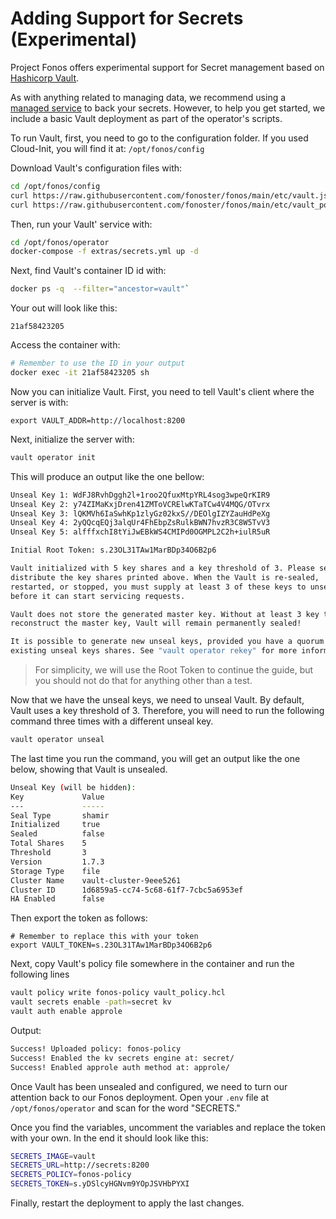 # Adding Support for Secrets (Experimental)

Project Fonos offers experimental support for Secret management based on [Hashicorp Vault](https://www.vaultproject.io/).

As with anything related to managing data, we recommend using a [managed service](https://www.hashicorp.com/blog/vault-on-the-hashicorp-cloud-platform) to back your secrets. However, to help you get started, we include a basic Vault deployment as part of the operator's scripts.

To run Vault, first, you need to go to the configuration folder. If you used Cloud-Init, you will find it at: `/opt/fonos/config`

Download Vault's configuration files with:

```bash
cd /opt/fonos/config
curl https://raw.githubusercontent.com/fonoster/fonos/main/etc/vault.json -o /opt/fonos/config/vault.json
curl https://raw.githubusercontent.com/fonoster/fonos/main/etc/vault_policy.hcl -o /opt/fonos/config/vault_policy.hcl
```

Then, run your Vault' service with:

```bash
cd /opt/fonos/operator
docker-compose -f extras/secrets.yml up -d
```

Next, find Vault's container ID id with: 

```bash
docker ps -q  --filter="ancestor=vault"` 
```

Your out will look like this:

```
21af58423205
```

Access the container with:

```bash
# Remember to use the ID in your output
docker exec -it 21af58423205 sh
```

Now you can initialize Vault. First, you need to tell Vault's client where the server is with:

```
export VAULT_ADDR=http://localhost:8200
```

Next, initialize the server with:

```bash
vault operator init
```

This will produce an output like the one bellow:

```bash
Unseal Key 1: WdFJ8RvhDggh2l+1roo2QfuxMtpYRL4sog3wpeQrKIR9
Unseal Key 2: y74ZIMaKxjDren41ZMToVCRElwKTaTCw4V4MQG/OTvrx
Unseal Key 3: lQKMVh6IaSwhKp1zlyGz02kxS//DEOlgIZYZauHdPeXg
Unseal Key 4: 2yQQcqEQj3alqUr4FhEbpZsRulkBWN7hvzR3C8W5TvV3
Unseal Key 5: alfffxchI8tYiJwEBkWS4CMIPd0OGMPL2C2h+iulR5uR

Initial Root Token: s.23OL31TAw1MarBDp34O6B2p6

Vault initialized with 5 key shares and a key threshold of 3. Please securely
distribute the key shares printed above. When the Vault is re-sealed,
restarted, or stopped, you must supply at least 3 of these keys to unseal it
before it can start servicing requests.

Vault does not store the generated master key. Without at least 3 key to
reconstruct the master key, Vault will remain permanently sealed!

It is possible to generate new unseal keys, provided you have a quorum of
existing unseal keys shares. See "vault operator rekey" for more information.
```

> For simplicity, we will use the Root Token to continue the guide, but you should not do that for anything other than a test. 

Now that we have the unseal keys, we need to unseal Vault. By default, Vault uses a key threshold of 3. Therefore, you will need to run the following command three times with a different unseal key.

```bash
vault operator unseal
```

The last time you run the command, you will get an output like the one below, showing that Vault is unsealed.

```bash
Unseal Key (will be hidden): 
Key             Value
---             -----
Seal Type       shamir
Initialized     true
Sealed          false
Total Shares    5
Threshold       3
Version         1.7.3
Storage Type    file
Cluster Name    vault-cluster-9eee5261
Cluster ID      1d6859a5-cc74-5c68-61f7-7cbc5a6953ef
HA Enabled      false
```

Then export the token as follows:

```
# Remember to replace this with your token
export VAULT_TOKEN=s.23OL31TAw1MarBDp34O6B2p6
```

Next, copy Vault's policy file somewhere in the container and run the following lines

```bash
vault policy write fonos-policy vault_policy.hcl
vault secrets enable -path=secret kv
vault auth enable approle
```

Output:

```bash
Success! Uploaded policy: fonos-policy
Success! Enabled the kv secrets engine at: secret/
Success! Enabled approle auth method at: approle/
```

Once Vault has been unsealed and configured, we need to turn our attention back to our Fonos deployment. Open your `.env` file at `/opt/fonos/operator` and scan for the word "SECRETS."

Once you find the variables, uncomment the variables and replace the token with your own. In the end it should look like this:

```bash
SECRETS_IMAGE=vault
SECRETS_URL=http://secrets:8200
SECRETS_POLICY=fonos-policy
SECRETS_TOKEN=s.yDSlcyHGNvm9YOpJSVHbPYXI
```

Finally, restart the deployment to apply the last changes.